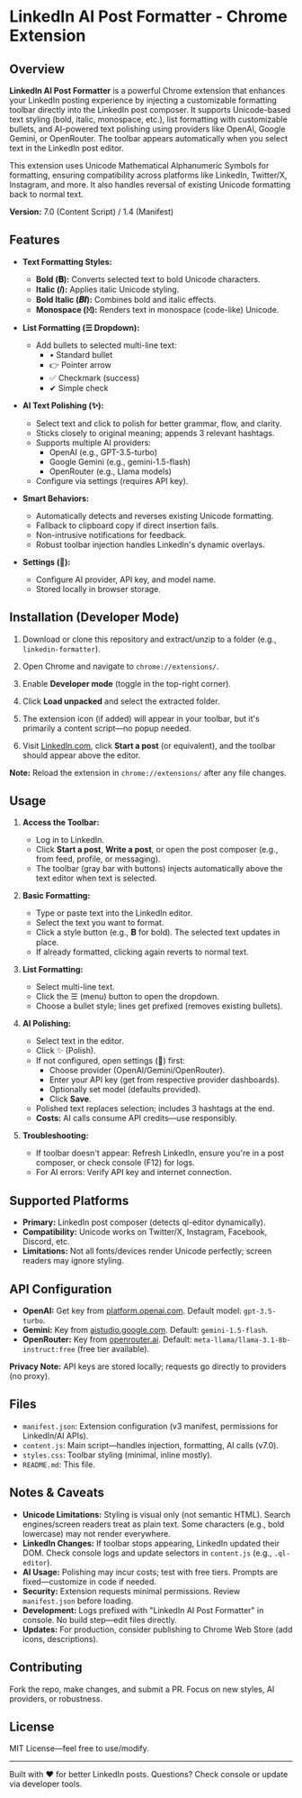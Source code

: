 # LinkedIn AI Post Formatter - Chrome Extension

## Overview

**LinkedIn AI Post Formatter** is a powerful Chrome extension that enhances your LinkedIn posting experience by injecting a customizable formatting toolbar directly into the LinkedIn post composer. It supports Unicode-based text styling (bold, italic, monospace, etc.), list formatting with customizable bullets, and AI-powered text polishing using providers like OpenAI, Google Gemini, or OpenRouter. The toolbar appears automatically when you select text in the LinkedIn post editor.

This extension uses Unicode Mathematical Alphanumeric Symbols for formatting, ensuring compatibility across platforms like LinkedIn, Twitter/X, Instagram, and more. It also handles reversal of existing Unicode formatting back to normal text.

**Version:** 7.0 (Content Script) / 1.4 (Manifest)

## Features

- **Text Formatting Styles:**
  - **Bold (𝐁):** Converts selected text to bold Unicode characters.
  - **Italic (𝐼):** Applies italic Unicode styling.
  - **Bold Italic (𝑩𝑰):** Combines bold and italic effects.
  - **Monospace (𝙼):** Renders text in monospace (code-like) Unicode.

- **List Formatting (☰ Dropdown):**
  - Add bullets to selected multi-line text:
    - • Standard bullet
    - 👉 Pointer arrow
    - ✅ Checkmark (success)
    - ✔ Simple check

- **AI Text Polishing (✨):**
  - Select text and click to polish for better grammar, flow, and clarity.
  - Sticks closely to original meaning; appends 3 relevant hashtags.
  - Supports multiple AI providers:
    - OpenAI (e.g., GPT-3.5-turbo)
    - Google Gemini (e.g., gemini-1.5-flash)
    - OpenRouter (e.g., Llama models)
  - Configure via settings (requires API key).

- **Smart Behaviors:**
  - Automatically detects and reverses existing Unicode formatting.
  - Fallback to clipboard copy if direct insertion fails.
  - Non-intrusive notifications for feedback.
  - Robust toolbar injection handles LinkedIn's dynamic overlays.

- **Settings (🔧):**
  - Configure AI provider, API key, and model name.
  - Stored locally in browser storage.

## Installation (Developer Mode)

1. Download or clone this repository and extract/unzip to a folder (e.g., `linkedin-formatter`).
 
2. Open Chrome and navigate to `chrome://extensions/`.

3. Enable **Developer mode** (toggle in the top-right corner).

4. Click **Load unpacked** and select the extracted folder.

5. The extension icon (if added) will appear in your toolbar, but it's primarily a content script—no popup needed.
 
6. Visit [LinkedIn.com](https://www.linkedin.com), click **Start a post** (or equivalent), and the toolbar should appear above the editor.
 
**Note:** Reload the extension in `chrome://extensions/` after any file changes.

## Usage

1. **Access the Toolbar:**
   - Log in to LinkedIn.
   - Click **Start a post**, **Write a post**, or open the post composer (e.g., from feed, profile, or messaging).
   - The toolbar (gray bar with buttons) injects automatically above the text editor when text is selected.
 
2. **Basic Formatting:**
   - Type or paste text into the LinkedIn editor.
   - Select the text you want to format.
   - Click a style button (e.g., 𝐁 for bold). The selected text updates in place.
   - If already formatted, clicking again reverts to normal text.

3. **List Formatting:**
   - Select multi-line text.
   - Click the ☰ (menu) button to open the dropdown.
   - Choose a bullet style; lines get prefixed (removes existing bullets).

4. **AI Polishing:**
   - Select text in the editor.
   - Click ✨ (Polish).
   - If not configured, open settings (🔧) first:
     - Choose provider (OpenAI/Gemini/OpenRouter).
     - Enter your API key (get from respective provider dashboards).
     - Optionally set model (defaults provided).
     - Click **Save**.
   - Polished text replaces selection; includes 3 hashtags at the end.
   - **Costs:** AI calls consume API credits—use responsibly.

5. **Troubleshooting:**
   - If toolbar doesn't appear: Refresh LinkedIn, ensure you're in a post composer, or check console (F12) for logs.
   - For AI errors: Verify API key and internet connection.

## Supported Platforms

- **Primary:** LinkedIn post composer (detects ql-editor dynamically).
- **Compatibility:** Unicode works on Twitter/X, Instagram, Facebook, Discord, etc.
- **Limitations:** Not all fonts/devices render Unicode perfectly; screen readers may ignore styling.

## API Configuration

- **OpenAI:** Get key from [platform.openai.com](https://platform.openai.com/api-keys). Default model: `gpt-3.5-turbo`.
- **Gemini:** Key from [aistudio.google.com](https://aistudio.google.com/app/apikey). Default: `gemini-1.5-flash`.
- **OpenRouter:** Key from [openrouter.ai](https://openrouter.ai/keys). Default: `meta-llama/llama-3.1-8b-instruct:free` (free tier available).

**Privacy Note:** API keys are stored locally; requests go directly to providers (no proxy).

## Files

- `manifest.json`: Extension configuration (v3 manifest, permissions for LinkedIn/AI APIs).
- `content.js`: Main script—handles injection, formatting, AI calls (v7.0).
- `styles.css`: Toolbar styling (minimal, inline mostly).
- `README.md`: This file.

## Notes & Caveats

- **Unicode Limitations:** Styling is visual only (not semantic HTML). Search engines/screen readers treat as plain text. Some characters (e.g., bold lowercase) may not render everywhere.
- **LinkedIn Changes:** If toolbar stops appearing, LinkedIn updated their DOM. Check console logs and update selectors in `content.js` (e.g., `.ql-editor`).
- **AI Usage:** Polishing may incur costs; test with free tiers. Prompts are fixed—customize in code if needed.
- **Security:** Extension requests minimal permissions. Review `manifest.json` before loading.
- **Development:** Logs prefixed with "LinkedIn AI Post Formatter" in console. No build step—edit files directly.
- **Updates:** For production, consider publishing to Chrome Web Store (add icons, descriptions).

## Contributing

Fork the repo, make changes, and submit a PR. Focus on new styles, AI providers, or robustness.

## License

MIT License—feel free to use/modify.

---

Built with ❤️ for better LinkedIn posts. Questions? Check console or update via developer tools.

